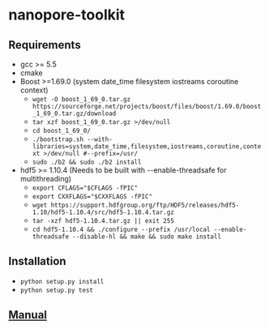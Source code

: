 # nanopore-toolkit
## Requirements
* gcc >= 5.5
* cmake
* Boost >=1.69.0 (system date_time filesystem iostreams coroutine context)
  * `wget -O boost_1_69_0.tar.gz https://sourceforge.net/projects/boost/files/boost/1.69.0/boost_1_69_0.tar.gz/download`
  * `tar xzf boost_1_69_0.tar.gz >/dev/null`
  * `cd boost_1_69_0/`
  * `./bootstrap.sh --with-libraries=system,date_time,filesystem,iostreams,coroutine,context >/dev/null #--prefix=/usr/`
  * `sudo ./b2 && sudo ./b2 install`
* hdf5 >= 1.10.4 (Needs to be built with --enable-threadsafe for multithreading)
  * `export CFLAGS="$CFLAGS -fPIC"`
  * `export CXXFLAGS="$CXXFLAGS -fPIC"`
  * `wget https://support.hdfgroup.org/ftp/HDF5/releases/hdf5-1.10/hdf5-1.10.4/src/hdf5-1.10.4.tar.gz`
  * `tar -xzf hdf5-1.10.4.tar.gz || exit 255`
  * `cd hdf5-1.10.4 && ./configure --prefix /usr/local --enable-threadsafe --disable-hl && make && sudo make install`

## Installation
* `python setup.py install`
* `python setup.py test`

## [Manual](Manual.md)